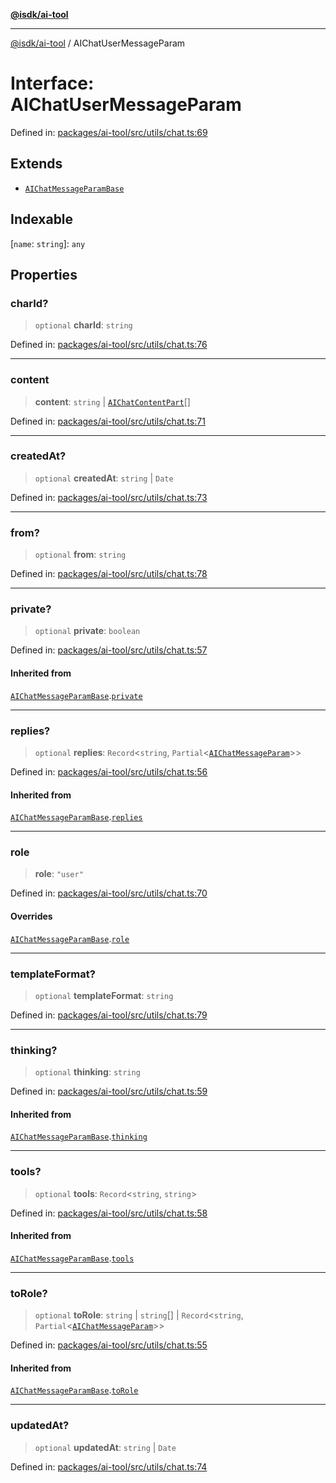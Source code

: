 [**@isdk/ai-tool**](../README.md)

***

[@isdk/ai-tool](../globals.md) / AIChatUserMessageParam

# Interface: AIChatUserMessageParam

Defined in: [packages/ai-tool/src/utils/chat.ts:69](https://github.com/isdk/ai-tool.js/blob/6a89194ac34437a1bc58f7ec590cd22976939ca6/src/utils/chat.ts#L69)

## Extends

- [`AIChatMessageParamBase`](AIChatMessageParamBase.md)

## Indexable

\[`name`: `string`\]: `any`

## Properties

### charId?

> `optional` **charId**: `string`

Defined in: [packages/ai-tool/src/utils/chat.ts:76](https://github.com/isdk/ai-tool.js/blob/6a89194ac34437a1bc58f7ec590cd22976939ca6/src/utils/chat.ts#L76)

***

### content

> **content**: `string` \| [`AIChatContentPart`](../type-aliases/AIChatContentPart.md)[]

Defined in: [packages/ai-tool/src/utils/chat.ts:71](https://github.com/isdk/ai-tool.js/blob/6a89194ac34437a1bc58f7ec590cd22976939ca6/src/utils/chat.ts#L71)

***

### createdAt?

> `optional` **createdAt**: `string` \| `Date`

Defined in: [packages/ai-tool/src/utils/chat.ts:73](https://github.com/isdk/ai-tool.js/blob/6a89194ac34437a1bc58f7ec590cd22976939ca6/src/utils/chat.ts#L73)

***

### from?

> `optional` **from**: `string`

Defined in: [packages/ai-tool/src/utils/chat.ts:78](https://github.com/isdk/ai-tool.js/blob/6a89194ac34437a1bc58f7ec590cd22976939ca6/src/utils/chat.ts#L78)

***

### private?

> `optional` **private**: `boolean`

Defined in: [packages/ai-tool/src/utils/chat.ts:57](https://github.com/isdk/ai-tool.js/blob/6a89194ac34437a1bc58f7ec590cd22976939ca6/src/utils/chat.ts#L57)

#### Inherited from

[`AIChatMessageParamBase`](AIChatMessageParamBase.md).[`private`](AIChatMessageParamBase.md#private)

***

### replies?

> `optional` **replies**: `Record`\<`string`, `Partial`\<[`AIChatMessageParam`](../type-aliases/AIChatMessageParam.md)\>\>

Defined in: [packages/ai-tool/src/utils/chat.ts:56](https://github.com/isdk/ai-tool.js/blob/6a89194ac34437a1bc58f7ec590cd22976939ca6/src/utils/chat.ts#L56)

#### Inherited from

[`AIChatMessageParamBase`](AIChatMessageParamBase.md).[`replies`](AIChatMessageParamBase.md#replies)

***

### role

> **role**: `"user"`

Defined in: [packages/ai-tool/src/utils/chat.ts:70](https://github.com/isdk/ai-tool.js/blob/6a89194ac34437a1bc58f7ec590cd22976939ca6/src/utils/chat.ts#L70)

#### Overrides

[`AIChatMessageParamBase`](AIChatMessageParamBase.md).[`role`](AIChatMessageParamBase.md#role)

***

### templateFormat?

> `optional` **templateFormat**: `string`

Defined in: [packages/ai-tool/src/utils/chat.ts:79](https://github.com/isdk/ai-tool.js/blob/6a89194ac34437a1bc58f7ec590cd22976939ca6/src/utils/chat.ts#L79)

***

### thinking?

> `optional` **thinking**: `string`

Defined in: [packages/ai-tool/src/utils/chat.ts:59](https://github.com/isdk/ai-tool.js/blob/6a89194ac34437a1bc58f7ec590cd22976939ca6/src/utils/chat.ts#L59)

#### Inherited from

[`AIChatMessageParamBase`](AIChatMessageParamBase.md).[`thinking`](AIChatMessageParamBase.md#thinking)

***

### tools?

> `optional` **tools**: `Record`\<`string`, `string`\>

Defined in: [packages/ai-tool/src/utils/chat.ts:58](https://github.com/isdk/ai-tool.js/blob/6a89194ac34437a1bc58f7ec590cd22976939ca6/src/utils/chat.ts#L58)

#### Inherited from

[`AIChatMessageParamBase`](AIChatMessageParamBase.md).[`tools`](AIChatMessageParamBase.md#tools)

***

### toRole?

> `optional` **toRole**: `string` \| `string`[] \| `Record`\<`string`, `Partial`\<[`AIChatMessageParam`](../type-aliases/AIChatMessageParam.md)\>\>

Defined in: [packages/ai-tool/src/utils/chat.ts:55](https://github.com/isdk/ai-tool.js/blob/6a89194ac34437a1bc58f7ec590cd22976939ca6/src/utils/chat.ts#L55)

#### Inherited from

[`AIChatMessageParamBase`](AIChatMessageParamBase.md).[`toRole`](AIChatMessageParamBase.md#torole)

***

### updatedAt?

> `optional` **updatedAt**: `string` \| `Date`

Defined in: [packages/ai-tool/src/utils/chat.ts:74](https://github.com/isdk/ai-tool.js/blob/6a89194ac34437a1bc58f7ec590cd22976939ca6/src/utils/chat.ts#L74)
